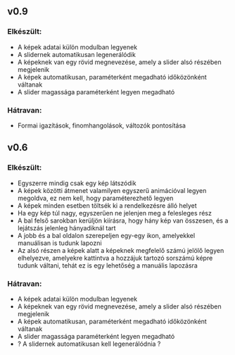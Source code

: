 ## v0.9

### Elkészült:
- A képek adatai külön modulban legyenek
- A slidernek automatikusan legenerálódik 
- A képeknek van egy rövid megnevezése, amely a slider alsó részében megjelenik
- A képek automatikusan, paraméterként megadható időközönként váltanak
- A slider magassága paraméterként legyen megadható

### Hátravan:
- Formai igazítások, finomhangolások, változók pontosítása

## v0.6

### Elkészült:
- Egyszerre mindig csak egy kép látszódik
- A képek közötti átmenet valamilyen egyszerű animációval legyen megoldva, ez nem kell, hogy paraméterezhető legyen
- A képek minden esetben töltsék ki a rendelkezésre álló helyet
- Ha egy kép túl nagy, egyszerűen ne jelenjen meg a felesleges rész
- A bal felső sarokban kerüljön kiírásra, hogy hány kép van összesen, és a lejátszás jelenleg hányadiknál tart
- A jobb és a bal oldalon szerepeljen egy-egy ikon, amelyekkel manuálisan is tudunk lapozni
- Az alsó részen a képek alatt a képeknek megfelelő számú jelölő legyen elhelyezve, amelyekre kattintva a hozzájuk tartozó sorszámú képre tudunk váltani, tehát ez is egy lehetőség a manuális lapozásra

### Hátravan:
- A képek adatai külön modulban legyenek
- A képeknek van egy rövid megnevezése, amely a slider alsó részében megjelenik
- A képek automatikusan, paraméterként megadható időközönként váltanak
- A slider magassága paraméterként legyen megadható
- ? A slidernek automatikusan kell legenerálódnia ? 




